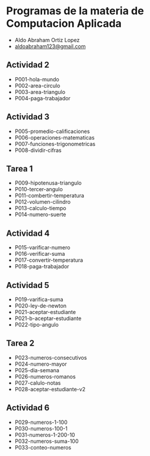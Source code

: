 # Programas de la materia de Computacion Aplicada
- Aldo Abraham Ortiz Lopez
- aldoabraham123@gmail.com

## Actividad 2
- P001-hola-mundo
- P002-area-circulo
- P003-area-triangulo
- P004-paga-trabajador

## Actividad 3
- P005-promedio-calificaciones
- P006-operaciones-matematicas
- P007-funciones-trigonometricas
- P008-dividir-cifras

## Tarea 1
- P009-hipotenusa-triangulo
- P010-tercer-angulo
- P011-combertir-temperatura
- P012-volumen-cilindro
- P013-calculo-tiempo
- P014-numero-suerte

## Actividad 4
- P015-varificar-numero
- P016-verificar-suma
- P017-convertir-temperatura
- P018-paga-trabajador

## Actividad 5
- P019-varifica-suma
- P020-ley-de-newton
- P021-aceptar-estudiante
- P021-b-aceptar-estudiante
- P022-tipo-angulo

## Tarea 2
- P023-numeros-consecutivos
- P024-numero-mayor
- P025-dia-semana
- P026-numeros-romanos
- P027-calulo-notas
- P028-aceptar-estudiante-v2

## Actividad 6
- P029-numeros-1-100
- P030-numeros-100-1
- P031-numeros-1-200-10
- P032-numeros-suma-100
- P033-conteo-numeros